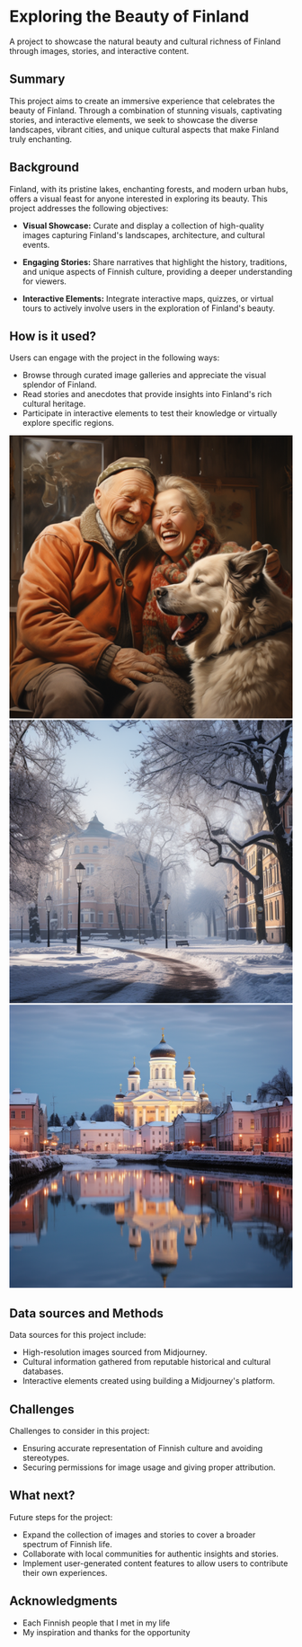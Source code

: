 # Exploring the Beauty of Finland

A project to showcase the natural beauty and cultural richness of Finland through images, stories, and interactive content.

## Summary

This project aims to create an immersive experience that celebrates the beauty of Finland. Through a combination of stunning visuals, captivating stories, and interactive elements, we seek to showcase the diverse landscapes, vibrant cities, and unique cultural aspects that make Finland truly enchanting.

## Background

Finland, with its pristine lakes, enchanting forests, and modern urban hubs, offers a visual feast for anyone interested in exploring its beauty. This project addresses the following objectives:

* **Visual Showcase:** Curate and display a collection of high-quality images capturing Finland's landscapes, architecture, and cultural events.

* **Engaging Stories:** Share narratives that highlight the history, traditions, and unique aspects of Finnish culture, providing a deeper understanding for viewers.

* **Interactive Elements:** Integrate interactive maps, quizzes, or virtual tours to actively involve users in the exploration of Finland's beauty.

## How is it used?

Users can engage with the project in the following ways:

* Browse through curated image galleries and appreciate the visual splendor of Finland.
* Read stories and anecdotes that provide insights into Finland's rich cultural heritage.
* Participate in interactive elements to test their knowledge or virtually explore specific regions.

![Finnish Landscape](/1.png)
![Finnish Landscape](/2.png)
![Finnish Landscape](/3.png)

## Data sources and Methods

Data sources for this project include:
* High-resolution images sourced from Midjourney.
* Cultural information gathered from reputable historical and cultural databases.
* Interactive elements created using building a Midjourney's platform.

## Challenges

Challenges to consider in this project:
* Ensuring accurate representation of Finnish culture and avoiding stereotypes.
* Securing permissions for image usage and giving proper attribution.

## What next?

Future steps for the project:
* Expand the collection of images and stories to cover a broader spectrum of Finnish life.
* Collaborate with local communities for authentic insights and stories.
* Implement user-generated content features to allow users to contribute their own experiences.

## Acknowledgments
* Each Finnish people that I met in my life
* My inspiration and thanks for the opportunity 
